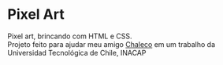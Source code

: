 # Pixel Art

Pixel art, brincando com HTML e CSS.<br/>
Projeto feito para ajudar meu amigo <a href="https://github.com/Chaleconetwork">Chaleco</a> em um trabalho da Universidad Tecnológica de Chile, INACAP
